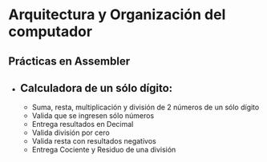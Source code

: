 # Arquitectura y Organización del computador
## Prácticas en Assembler

- ## Calculadora de un sólo dígito:
  - Suma, resta, multiplicación y división de 2 números de un sólo dígito
  - Valida que se ingresen sólo números
  - Entrega resultados en Decimal
  - Valida división por cero
  - Valida resta con resultados negativos
  - Entrega Cociente y Residuo de una división

